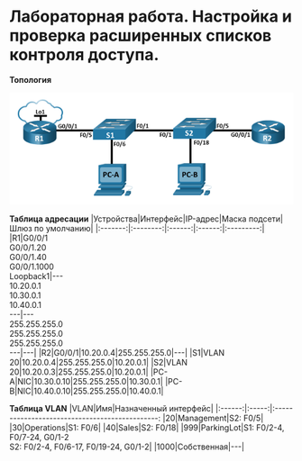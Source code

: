 # Лабораторная работа. Настройка и проверка расширенных списков контроля доступа.

__Топология__

![Топология](scrn/Топология.png)

__Таблица адресации__
|Устройства|Интерфейс|IP-адрес|Маска подсети|Шлюз по умолчанию|
|:-------:|:--------:|:------:|:------:|:---------:|
|R1|G0/0/1<br/>G0/0/1.20<br/>G0/0/1.40<br/>G0/0/1.1000<br/>Loopback1|---<br/>10.20.0.1<br/>10.30.0.1<br/>10.40.0.1<br/>---|---<br/>255.255.255.0<br/>255.255.255.0<br/>255.255.255.0<br/>---|---|
|R2|G0/0/1|10.20.0.4|255.255.255.0|---|
|S1|VLAN 20|10.20.0.4|255.255.255.0|10.20.0.1|
|S2|VLAN 20|10.20.0.3|255.255.255.0|10.20.0.1|
|PC-A|NIC|10.30.0.10|255.255.255.0|10.30.0.1|
|PC-B|NIC|10.40.0.10|255.255.255.0|10.40.0.1|

__Таблица VLAN__
|VLAN|Имя|Назначенный интерфейс|
|:------:|:-----:|:----------------------------------------------:
|20|Management|S2: F0/5|
|30|Operations|S1: F0/6|
|40|Sales|S2: F0/18|
|999|ParkingLot|S1: F0/2-4, F0/7-24, G0/1-2<br/>S2: F0/2-4, F0/6-17, F0/19-24, G0/1-2|
|1000|Собственная|---|
